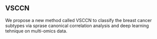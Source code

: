 ## VSCCN
We propose a new method called VSCCN to classify the breast cancer subtypes via sprase canonical correlation analysis and deep learning tehnique on multi-omics data.
